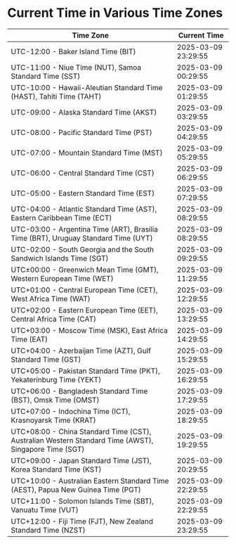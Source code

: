 # Current Time in Various Time Zones

| Time Zone | Current Time |
|-----------|--------------|
| UTC-12:00 - Baker Island Time (BIT) | 2025-03-09 23:29:55 |
| UTC-11:00 - Niue Time (NUT), Samoa Standard Time (SST) | 2025-03-09 00:29:55 |
| UTC-10:00 - Hawaii-Aleutian Standard Time (HAST), Tahiti Time (TAHT) | 2025-03-09 01:29:55 |
| UTC-09:00 - Alaska Standard Time (AKST) | 2025-03-09 03:29:55 |
| UTC-08:00 - Pacific Standard Time (PST) | 2025-03-09 04:29:55 |
| UTC-07:00 - Mountain Standard Time (MST) | 2025-03-09 05:29:55 |
| UTC-06:00 - Central Standard Time (CST) | 2025-03-09 06:29:55 |
| UTC-05:00 - Eastern Standard Time (EST) | 2025-03-09 07:29:55 |
| UTC-04:00 - Atlantic Standard Time (AST), Eastern Caribbean Time (ECT) | 2025-03-09 08:29:55 |
| UTC-03:00 - Argentina Time (ART), Brasília Time (BRT), Uruguay Standard Time (UYT) | 2025-03-09 08:29:55 |
| UTC-02:00 - South Georgia and the South Sandwich Islands Time (SGT) | 2025-03-09 09:29:55 |
| UTC±00:00 - Greenwich Mean Time (GMT), Western European Time (WET) | 2025-03-09 11:29:55 |
| UTC+01:00 - Central European Time (CET), West Africa Time (WAT) | 2025-03-09 12:29:55 |
| UTC+02:00 - Eastern European Time (EET), Central Africa Time (CAT) | 2025-03-09 13:29:55 |
| UTC+03:00 - Moscow Time (MSK), East Africa Time (EAT) | 2025-03-09 14:29:55 |
| UTC+04:00 - Azerbaijan Time (AZT), Gulf Standard Time (GST) | 2025-03-09 15:29:55 |
| UTC+05:00 - Pakistan Standard Time (PKT), Yekaterinburg Time (YEKT) | 2025-03-09 16:29:55 |
| UTC+06:00 - Bangladesh Standard Time (BST), Omsk Time (OMST) | 2025-03-09 17:29:55 |
| UTC+07:00 - Indochina Time (ICT), Krasnoyarsk Time (KRAT) | 2025-03-09 18:29:55 |
| UTC+08:00 - China Standard Time (CST), Australian Western Standard Time (AWST), Singapore Time (SGT) | 2025-03-09 19:29:55 |
| UTC+09:00 - Japan Standard Time (JST), Korea Standard Time (KST) | 2025-03-09 20:29:55 |
| UTC+10:00 - Australian Eastern Standard Time (AEST), Papua New Guinea Time (PGT) | 2025-03-09 22:29:55 |
| UTC+11:00 - Solomon Islands Time (SBT), Vanuatu Time (VUT) | 2025-03-09 22:29:55 |
| UTC+12:00 - Fiji Time (FJT), New Zealand Standard Time (NZST) | 2025-03-09 23:29:55 |

